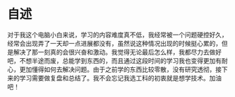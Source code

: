   # 自述
 对于我这个电脑小白来说，学习的内容难度真不低，我经常被一个问题硬控好久，经常会出现弄了一天却一点进展都没有，虽然说这种情况出现的时候挺心累的，但是解决了那一刻真的会很兴奋和激动。我觉得无论最后怎么样，我都尽力去做好吧，不想半途而废，总能学到东西的，而且通过这段时间的学习我也变得更加有耐心，更加懂得如何去解决问题。由于之前学的东西比较零散，没有研究透彻，接下来的学习需要做复盘和总结了。我不会忘记我选工科的初衷就是想学技术。加油吧！